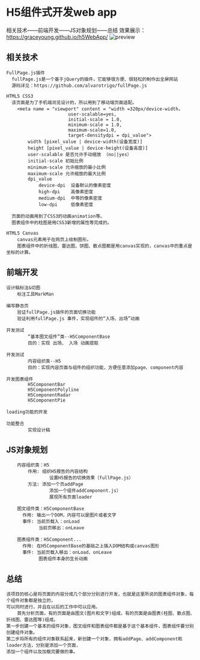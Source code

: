 # H5组件式开发web app
  相关技术——前端开发——JS对象规划——总结
  效果展示：https://graceyoung.github.io/h5WebApp/
  ![preview](https://raw.github.com/Graceyoung/h5WebApp/master/mark/3_spec.png)

## 相关技术
 
    FullPage.js插件
      fullPage.js是一个基于jQuery的插件，它能够很方便、很轻松的制作出全屏网站
      源码详见：https://github.com/alvarotrigo/fullPage.js
      
  	HTML5 CSS3
  	  该页面是为了手机端浏览设计的，所以用到了移动端页面适配。
  	  	<meta name = "viewport" content = "width =320px/device-width，
  	  					   user-scalable=yes,
  	  					   initial-scale = 1.0,
  	  					   minimum-scale = 1.0,
  	  					   maximum-scale=1.0,
  	  					   target-densitydpi = dpi_value"> 
	  	  	width [pixel_value | device-width(设备宽度)]
			height [pixel_value | device-height(设备高度)]
			user-scalable 是否允许手动缩放 （no||yes）
			initial-scale 初始比例
			minimum-scale 允许缩放的最小比例
			maximum-scale 允许缩放的最大比例 
			dpi_value
				device-dpi  设备默认的像素密度
				high-dpi    高像素密度
				medium-dpi  中等的像素密度
				low-dpi     低像素密度

  	  页面的动画用到了CSS3的动画animation等。
  	  图表组件中的柱图是用CSS3新增的属性等完成的。
  		
  	HTML5 Canvas
  		canvas元素用于在网页上绘制图形。
  		图表组件中的折线图、雷达图、饼图、散点图都是用canvas实现的，canvas中的重点是坐标的计算。
  		
## 前端开发
	
    设计稿标注&切图
	    标注工具MarkMan
	    
    编写静态页
	    验证fullPage.js插件的页面切换功能
	    验证利用fullPage.js 事件，实现组件的“入场、出场”动画
	    
    开发测试		
			“基本图文组件”类--H5ComponentBase					
			目的：实现 出场、 入场 动画提取			
			
    开发测试					
			内容组织类--H5				
			目的：实现内容页面与组件的组织功能，方便任意添加page、component内容
			
    开发图表组件	
			H5ComponentBar
			H5ComponentPolyline
			H5ComponentRadar				
			H5ComponentPie
			
    loading功能的开发	
		
    功能整合	
			实现设计稿
			
## JS对象规划		
		内容组织类：H5					
			作用: 组织H5报告的内容结构				
				    设置H5报告的切换效果（fullPage.js）
			方法: 添加一个页addPage	    
				    添加一个组件addComponent.js）
				    展现所有页面loader
				    
		图文组件类：H5ComponentBase		
		  作用: 输出一个DOM，内容可以是图片或者文字
		  事件: 当前页载入：onLoad
		        当前页移出：onLeave
		        
		图表组件类：H5Component...      
		  作用: 在H5ComponentBase的基础之上插入DOM结构或canvas图形
		  事件: 当前页载入移出：onLoad、onLeave
		        图表组件本身的生长动画
		        
## 总结
    该项目的核心是将页面的内容分成几个部分分别进行开发，也就是这里所说的图表组件对象，每个组件对象都是独立的，
    可以同时进行，并且在以后的工作中可以应用。
		首先分析页面，有的页面是由图文(图片和文字)组成，有的页面是由图表(柱图、散点图、折线图、雷达图等)组成。
    第一步创建一个基本的组件对象，图文组件和图表组件都是基于这个基本组件，图表组件要分别创建组件对象。
    第二步将所有的组件对象联系起来，新创建一个对象，拥有addPage、addComponent和loader方法，分别是添加一个页面，
    添加一个组件以及加载完要做的事。
					
